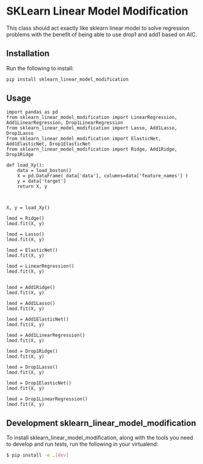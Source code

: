 # SKLearn Linear Model Modification

This class should act exactly like sklearn linear model to solve regression problems with the benefit of being able to use drop1 and add1 based on AIC.


## Installation

Run the following to install:

```python
pip install sklearn_linear_model_modification
```

## Usage

```
import pandas as pd
from sklearn_linear_model_modification import LinearRegression, Add1LinearRegression, Drop1LinearRegression
from sklearn_linear_model_modification import Lasso, Add1Lasso, Drop1Lasso
from sklearn_linear_model_modification import ElasticNet, Add1ElasticNet, Drop1ElasticNet
from sklearn_linear_model_modification import Ridge, Add1Ridge, Drop1Ridge

def load_Xy():
    data = load_boston()
    X = pd.DataFrame( data['data'], columns=data['feature_names'] )
    y = data['target']
    return X, y



X, y = load_Xy()

lmod = Ridge()
lmod.fit(X, y)

lmod = Lasso()
lmod.fit(X, y)

lmod = ElasticNet()
lmod.fit(X, y)

lmod = LinearRegression()
lmod.fit(X, y)


lmod = Add1Ridge()
lmod.fit(X, y)

lmod = Add1Lasso()
lmod.fit(X, y)

lmod = Add1ElasticNet()
lmod.fit(X, y)

lmod = Add1LinearRegression()
lmod.fit(X, y)

lmod = Drop1Ridge()
lmod.fit(X, y)

lmod = Drop1Lasso()
lmod.fit(X, y)

lmod = Drop1ElasticNet()
lmod.fit(X, y)

lmod = Drop1LinearRegression()
lmod.fit(X, y)
```

## Development sklearn_linear_model_modification

To install sklearn_linear_model_modification, along with the tools you need to develop and run tests, run the following in your virtualend:
```bash
$ pip install -e .[dev]
```
